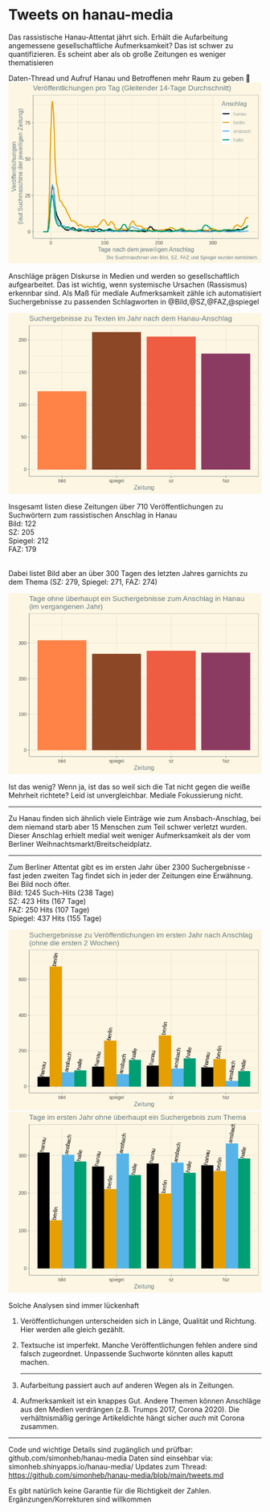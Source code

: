 Tweets on hanau-media
================

Das rassistische Hanau-Attentat jährt sich. Erhält die Aufarbeitung
angemessene gesellschaftliche Aufmerksamkeit? Das ist schwer zu
quantifizieren. Es scheint aber als ob große Zeitungen es weniger
thematisieren

Daten-Thread und Aufruf Hanau und Betroffenen mehr Raum zu geben 🧵
![](tweets_files/figure-gfm/plot-1.png)<!-- -->

Anschläge prägen Diskurse in Medien und werden so gesellschaftlich
aufgearbeitet. Das ist wichtig, wenn systemische Ursachen (Rassismus)
erkennbar sind. Als Maß für mediale Aufmerksamkeit zähle ich
automatisiert Suchergebnisse zu passenden Schlagworten in
@Bild,@SZ,@FAZ,@spiegel

![](tweets_files/figure-gfm/plot2-1.png)<!-- -->

Insgesamt listen diese Zeitungen über 710 Veröffentlichungen zu
Suchwörtern zum rassistischen Anschlag in Hanau<br /> Bild: 122<br />
SZ: 205<br /> Spiegel: 212<br /> FAZ: 179<br /><br />

Dabei listet Bild aber an über 300 Tagen des letzten Jahres garnichts zu
dem Thema (SZ: 279, Spiegel: 271, FAZ: 274)

![](tweets_files/figure-gfm/plot4b-1.png)<!-- -->

Ist das wenig? Wenn ja, ist das so weil sich die Tat nicht gegen die
weiße Mehrheit richtete? Leid ist unvergleichbar. Mediale Fokussierung
nicht.

<hr>

Zu Hanau finden sich ähnlich viele Einträge wie zum Ansbach-Anschlag,
bei dem niemand starb aber 15 Menschen zum Teil schwer verletzt wurden.
Dieser Anschlag erhielt medial weit weniger Aufmerksamkeit als der vom
Berliner Weihnachtsmarkt/Breitscheidplatz.

<hr>

Zum Berliner Attentat gibt es im ersten Jahr über 2300 Suchergebnisse -
fast jeden zweiten Tag findet sich in jeder der Zeitungen eine
Erwähnung. Bei Bild noch öfter.<br/> Bild: 1245 Such-Hits (238
Tage)<br/> SZ: 423 Hits (167 Tage)<br/> FAZ: 250 Hits (107 Tage)<br/>
Spiegel: 437 Hits (155 Tage)

![](tweets_files/figure-gfm/plot3-1.png)<!-- -->
![](tweets_files/figure-gfm/plot3a-1.png)<!-- -->

Solche Analysen sind immer lückenhaft

<ol>

<li>

Veröffentlichungen unterscheiden sich in Länge, Qualität und Richtung.
Hier werden alle gleich gezählt.

</li>

<li>

Textsuche ist imperfekt. Manche Veröffentlichungen fehlen andere sind
falsch zugeordnet. Unpassende Suchworte könnten alles kaputt machen.

</li>

<hr>

<li>

Aufarbeitung passiert auch auf anderen Wegen als in Zeitungen.

</li>

<li>

Aufmerksamkeit ist ein knappes Gut. Andere Themen können Anschläge aus
den Medien verdrängen (z.B. Trumps 2017, Corona 2020). Die
verhältnismäßig geringe Artikeldichte hängt sicher *auch* mit Corona
zusammen.

</li>

</ol>

<hr>

Code und wichtige Details sind zugänglich und prüfbar:
github.com/simonheb/hanau-media Daten sind einsehbar via:
simonheb.shinyapps.io/hanau-media/ Updates zum Thread:
<https://github.com/simonheb/hanau-media/blob/main/tweets.md>

Es gibt natürlich keine Garantie für die Richtigkeit der Zahlen.
Ergänzungen/Korrekturen sind willkommen
